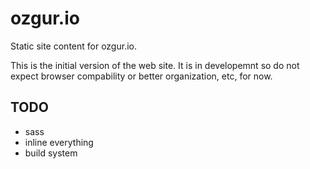 ozgur.io
========

Static site content for ozgur.io.


This is the initial version of the web site. It is in developemnt
so do not expect browser compability or better organization, etc, for now.

TODO
----
- sass
- inline everything
- build system

